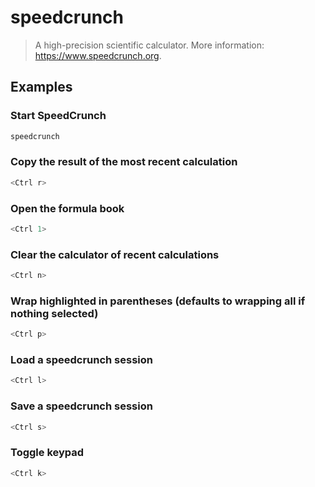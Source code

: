 # speedcrunch

> A high-precision scientific calculator. More information: <https://www.speedcrunch.org>.

## Examples

### Start SpeedCrunch

```bash
speedcrunch
```

### Copy the result of the most recent calculation

```bash
<Ctrl r>
```

### Open the formula book

```bash
<Ctrl 1>
```

### Clear the calculator of recent calculations

```bash
<Ctrl n>
```

### Wrap highlighted in parentheses (defaults to wrapping all if nothing selected)

```bash
<Ctrl p>
```

### Load a speedcrunch session

```bash
<Ctrl l>
```

### Save a speedcrunch session

```bash
<Ctrl s>
```

### Toggle keypad

```bash
<Ctrl k>
```
